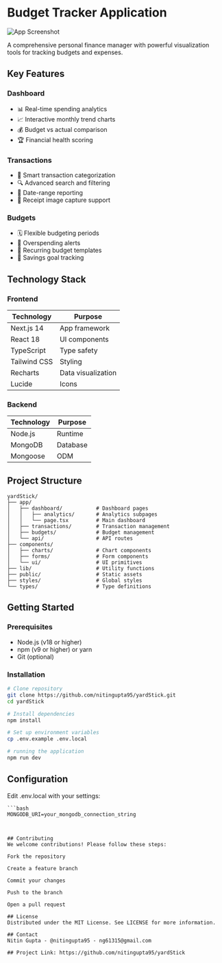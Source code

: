 # Budget Tracker Application

![App Screenshot](./public/screenshot.png) <!-- Add your screenshot file -->

A comprehensive personal finance manager with powerful visualization tools for tracking budgets and expenses.

## Key Features

### Dashboard
- 📊 Real-time spending analytics
- 📈 Interactive monthly trend charts
- 💰 Budget vs actual comparison
- 🏆 Financial health scoring

### Transactions
- 🛒 Smart transaction categorization
- 🔍 Advanced search and filtering
- 📅 Date-range reporting
- 🧾 Receipt image capture support

### Budgets
- 🗓️ Flexible budgeting periods
- 🔔 Overspending alerts
- 🔄 Recurring budget templates
- 🎯 Savings goal tracking

## Technology Stack

### Frontend
| Technology | Purpose |
|------------|---------|
| Next.js 14 | App framework |
| React 18 | UI components |
| TypeScript | Type safety |
| Tailwind CSS | Styling |
| Recharts | Data visualization |
| Lucide | Icons |

### Backend
| Technology | Purpose |
|------------|---------|
| Node.js | Runtime |
| MongoDB | Database |
| Mongoose | ODM |

## Project Structure

```text
yardStick/
├── app/ 
│   ├── dashboard/           # Dashboard pages
│   │   ├── analytics/       # Analytics subpages
│   │   └── page.tsx         # Main dashboard
│   ├── transactions/        # Transaction management
│   ├── budgets/             # Budget management
│   └── api/                 # API routes
├── components/
│   ├── charts/              # Chart components
│   ├── forms/               # Form components
│   └── ui/                  # UI primitives
├── lib/                     # Utility functions
├── public/                  # Static assets
├── styles/                  # Global styles
└── types/                   # Type definitions
```



## Getting Started

### Prerequisites

- Node.js (v18 or higher)
- npm (v9 or higher) or yarn
- Git (optional)

### Installation
 
   ```bash
   # Clone repository
git clone https://github.com/nitingupta95/yardStick.git
cd yardStick

# Install dependencies
npm install

# Set up environment variables
cp .env.example .env.local

# running the application
npm run dev
 
```
## Configuration
Edit .env.local with your settings:

    ```bash
    MONGODB_URI=your_mongodb_connection_string 
```


## Contributing
We welcome contributions! Please follow these steps:

Fork the repository

Create a feature branch

Commit your changes

Push to the branch

Open a pull request

## License
Distributed under the MIT License. See LICENSE for more information.

## Contact
Nitin Gupta - @nitingupta95 - ng61315@gmail.com

## Project Link: https://github.com/nitingupta95/yardStick
